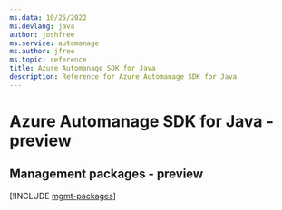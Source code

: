 ```yaml
---
ms.data: 10/25/2022
ms.devlang: java
author: joshfree
ms.service: automanage
ms.author: jfree
ms.topic: reference
title: Azure Automanage SDK for Java
description: Reference for Azure Automanage SDK for Java
---
```

# Azure Automanage SDK for Java - preview

## Management packages - preview
[!INCLUDE [mgmt-packages](automanage-mgmt-index.md)]